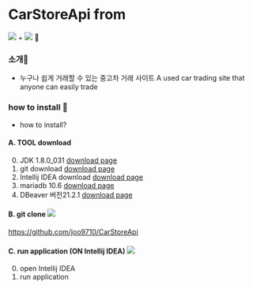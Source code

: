 # CarStoreApi from 
<img src="https://img.shields.io/badge/Spring Boot-6DB33F?style=flat-square&logo=Spring Boot&logoColor=white"/> + <img src="https://img.shields.io/badge/Vue.js-4FC08D?style=flat-square&logo=Vue.js&logoColor=white"/> :car:


### 소개:raised_hands:

* 누구나 쉽게 거래할 수 있는 중고차 거래 사이트 
A used car trading site that anyone can easily trade

### how to install :baby_chick:
* how to install?

#### A. TOOL download 
0. JDK 1.8.0_031 [download page](https://www.oracle.com/java/technologies/downloads/#java8-windows)
1. git download [download page](https://mirrors.edge.kernel.org/pub/software/scm/git/)
2. Intellij IDEA download [download page](https://www.jetbrains.com/ko-kr/idea/download/#section=windows)
3. mariadb 10.6 [download page](https://downloads.mariadb.org/)
4. DBeaver 버전21.2.1 [download page](https://dbeaver.io/download/)

#### B. git clone <img src="https://img.shields.io/badge/GitHub-000000?style=flat-square&logo=GitHub&logoColor=white"/>
https://github.com/joo9710/CarStoreApi

#### C. run application (ON Intellij IDEA) <img src="https://img.shields.io/badge/IntelliJ IDEA-000000?style=flat-square&logo=IntelliJ IDEA&logoColor=white"/>
0. open Intellij IDEA
1. run application


